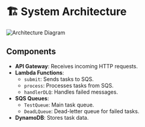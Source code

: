 
# 🏗️ System Architecture

![Architecture Diagram](./docs/architecture.png)

## Components
- **API Gateway**: Receives incoming HTTP requests.
- **Lambda Functions**:
  - `submit`: Sends tasks to SQS.
  - `process`: Processes tasks from SQS.
  - `handlerDLQ`: Handles failed messages.
- **SQS Queues**:
  - `TestQueue`: Main task queue.
  - `DeadLQueue`: Dead-letter queue for failed tasks.
- **DynamoDB**: Stores task data.
